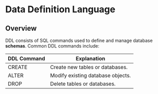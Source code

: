 # Data Definition Language
## Overview
DDL consists of SQL commands used to define and manage database **schemas**. Common DDL commands include:

| DDL Command | Explanation                       |
|-------------|-----------------------------------|
| CREATE      | Create new tables or databases.   |
| ALTER       | Modify existing database objects. |
| DROP        | Delete tables or databases.       |
